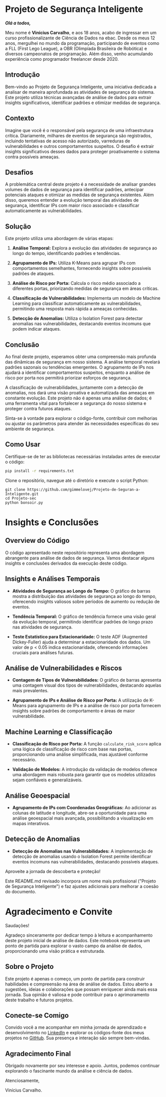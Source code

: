 # Projeto de Segurança Inteligente

***Olá a todos,***

Meu nome é **Vinícius Carvalho**, e aos 18 anos, acabo de ingressar em um curso profissionalizante de Ciência de Dados na ebac. Desde os meus 12 anos, mergulhei no mundo da programação, participando de eventos como a FLL (First Lego League), a OBR (Olimpíada Brasileira de Robótica) e diversos campeonatos de programação. Além disso, venho acumulando experiência como programador freelancer desde 2020.

## Introdução

Bem-vindo ao Projeto de Segurança Inteligente, uma iniciativa dedicada a analisar de maneira aprofundada as atividades de segurança do sistema. Este projeto utiliza técnicas avançadas de análise de dados para extrair insights significativos, identificar padrões e otimizar medidas de segurança.

## Contexto

Imagine que você é o responsável pela segurança de uma infraestrutura crítica. Diariamente, milhares de eventos de segurança são registrados, incluindo tentativas de acesso não autorizado, varreduras de vulnerabilidades e outros comportamentos suspeitos. O desafio é extrair insights significativos desses dados para proteger proativamente o sistema contra possíveis ameaças.

## Desafios

A problemática central deste projeto é a necessidade de analisar grandes volumes de dados de segurança para identificar padrões, antecipar potenciais ataques e otimizar as medidas de segurança existentes. Além disso, queremos entender a evolução temporal das atividades de segurança, identificar IPs com maior risco associado e classificar automaticamente as vulnerabilidades.

## Solução

Este projeto utiliza uma abordagem de várias etapas:

1. **Análise Temporal:** Explora a evolução das atividades de segurança ao longo do tempo, identificando padrões e tendências.

2. **Agrupamento de IPs:** Utiliza K-Means para agrupar IPs com comportamentos semelhantes, fornecendo insights sobre possíveis padrões de ataques.

3. **Análise de Risco por Porta:** Calcula o risco médio associado a diferentes portas, priorizando medidas de segurança em áreas críticas.

4. **Classificação de Vulnerabilidades:** Implementa um modelo de Machine Learning para classificar automaticamente as vulnerabilidades, permitindo uma resposta mais rápida a ameaças conhecidas.

5. **Detecção de Anomalias:** Utiliza o Isolation Forest para detectar anomalias nas vulnerabilidades, destacando eventos incomuns que podem indicar ataques.

## Conclusão

Ao final deste projeto, esperamos obter uma compreensão mais profunda das dinâmicas de segurança em nosso sistema. A análise temporal revelará padrões sazonais ou tendências emergentes. O agrupamento de IPs nos ajudará a identificar comportamentos suspeitos, enquanto a análise de risco por porta nos permitirá priorizar esforços de segurança.

A classificação de vulnerabilidades, juntamente com a detecção de anomalias, nos dará uma visão proativa e automatizada das ameaças em constante evolução. Este projeto não é apenas uma análise de dados; é uma ferramenta vital para fortalecer a segurança do nosso sistema e proteger contra futuros ataques.

Sinta-se à vontade para explorar o código-fonte, contribuir com melhorias ou ajustar os parâmetros para atender às necessidades específicas do seu ambiente de segurança.

## Como Usar

Certifique-se de ter as bibliotecas necessárias instaladas antes de executar o código:

```bash
pip install -r requirements.txt
```

Clone o repositório, navegue até o diretório e execute o script Python:

```
git clone https://github.com/gimmelovej/Projeto-de-Seguran-a-Inteligente.git
cd Projeto-sec
python bonsoir.py 
```
# Insights e Conclusões

## Overview do Código

O código apresentado neste repositório representa uma abordagem abrangente para análise de dados de segurança. Vamos destacar alguns insights e conclusões derivados da execução deste código.

## Insights e Análises Temporais

- **Atividades de Segurança ao Longo do Tempo:**
  O gráfico de barras mostra a distribuição das atividades de segurança ao longo do tempo, oferecendo insights valiosos sobre períodos de aumento ou redução de eventos.

- **Tendência Temporal:**
  O gráfico de tendência fornece uma visão geral da evolução temporal, permitindo identificar padrões de longo prazo nas atividades de segurança.

- **Teste Estatístico para Estacionaridade:**
  O teste ADF (Augmented Dickey-Fuller) ajuda a determinar a estacionaridade dos dados. Um valor de p < 0.05 indica estacionaridade, oferecendo informações cruciais para análises futuras.

## Análise de Vulnerabilidades e Riscos

- **Contagem de Tipos de Vulnerabilidades:**
  O gráfico de barras apresenta uma contagem visual dos tipos de vulnerabilidades, destacando aquelas mais prevalentes.

- **Agrupamento de IPs e Análise de Risco por Porta:**
  A utilização de K-Means para agrupamento de IPs e a análise de risco por porta fornecem insights sobre padrões de comportamento e áreas de maior vulnerabilidade.

## Machine Learning e Classificação

- **Classificação de Risco por Porta:**
  A função `calculate_risk_score` aplica uma lógica de classificação de risco com base nas portas, proporcionando uma análise simplificada, mas ajustável conforme necessário.

- **Validação de Modelos:**
  A introdução da validação de modelos oferece uma abordagem mais robusta para garantir que os modelos utilizados sejam confiáveis e generalizáveis.

## Análise Geoespacial

- **Agrupamento de IPs com Coordenadas Geográficas:**
  Ao adicionar as colunas de latitude e longitude, abre-se a oportunidade para uma análise geoespacial mais avançada, possibilitando a visualização em mapas interativos.

## Detecção de Anomalias

- **Detecção de Anomalias nas Vulnerabilidades:**
  A implementação de detecção de anomalias usando o Isolation Forest permite identificar eventos incomuns nas vulnerabilidades, destacando possíveis ataques.

Aproveite a jornada de descoberta e proteção!

Este README.md revisado incorpora um nome mais profissional ("Projeto de Segurança Inteligente") e faz ajustes adicionais para melhorar a coesão do documento.

# Agradecimento e Convite

Saudações!

Agradeço sinceramente por dedicar tempo à leitura e acompanhamento deste projeto inicial de análise de dados. Este notebook representa um ponto de partida para explorar o vasto campo da análise de dados, proporcionando uma visão prática e estruturada.

## Sobre o Projeto

Este projeto é apenas o começo, um ponto de partida para construir habilidades e compreensão na área de análise de dados. Estou aberto a sugestões, ideias e colaborações que possam enriquecer ainda mais essa jornada. Sua opinião é valiosa e pode contribuir para o aprimoramento deste trabalho e futuros projetos.

## Conecte-se Comigo

Convido você a me acompanhar em minha jornada de aprendizado e desenvolvimento no [LinkedIn](https://www.linkedin.com/in/viniciuscarvs/) e explorar os códigos-fonte dos meus projetos no [GitHub](https://github.com/gimmelovej). Sua presença e interação são sempre bem-vindas.

## Agradecimento Final

Obrigado novamente por seu interesse e apoio. Juntos, podemos continuar explorando o fascinante mundo da análise e ciência de dados.

Atenciosamente,

Vinícius Carvalho.

